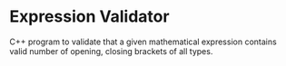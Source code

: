 # Expression Validator

C++ program to validate that a given mathematical expression contains valid number of opening, closing brackets of all types.
